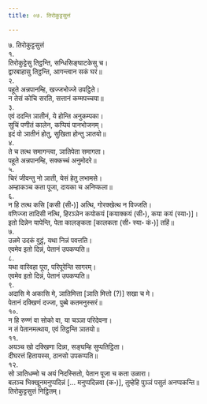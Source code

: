 ```yaml
---
title: ०७. तिरोकुट्टसुत्तं

---
```

७. तिरोकुट्टसुत्तं  
१.  
तिरोकुट्टेसु तिट्ठन्ति, सन्धिसिङ्घाटकेसु च।  
द्वारबाहासु तिट्ठन्ति, आगन्त्वान सकं घरं॥  
२.  
पहूते अन्नपानम्हि, खज्जभोज्जे उपट्ठिते।  
न तेसं कोचि सरति, सत्तानं कम्मपच्चया॥  
३.  
एवं ददन्ति ञातीनं, ये होन्ति अनुकम्पका।  
सुचिं पणीतं कालेन, कप्पियं पानभोजनम्।  
इदं वो ञातीनं होतु, सुखिता होन्तु ञातयो॥  
४.  
ते च तत्थ समागन्त्वा, ञातिपेता समागता।  
पहूते अन्नपानम्हि, सक्कच्चं अनुमोदरे॥  
५.  
चिरं जीवन्तु नो ञाती, येसं हेतु लभामसे।  
अम्हाकञ्च कता पूजा, दायका च अनिप्फला॥  
६.  
न हि तत्थ कसि [कसी (सी॰)] अत्थि, गोरक्खेत्थ न विज्जति।  
वणिज्जा तादिसी नत्थि, हिरञ्ञेन कयोकयं [कयाक्कयं (सी॰), कया कयं (स्या॰)]।  
इतो दिन्नेन यापेन्ति, पेता कालङ्कता [कालकता (सी॰ स्या॰ कं॰)] तहिं॥  
७.  
उन्नमे उदकं वुट्ठं, यथा निन्नं पवत्तति।  
एवमेव इतो दिन्नं, पेतानं उपकप्पति॥  
८.  
यथा वारिवहा पूरा, परिपूरेन्ति सागरम्।  
एवमेव इतो दिन्नं, पेतानं उपकप्पति॥  
९.  
अदासि मे अकासि मे, ञातिमित्ता [ञाति मित्तो (?)] सखा च मे।  
पेतानं दक्खिणं दज्जा, पुब्बे कतमनुस्सरं॥  
१०.  
न हि रुण्णं वा सोको वा, या चञ्ञा परिदेवना।  
न तं पेतानमत्थाय, एवं तिट्ठन्ति ञातयो॥  
११.  
अयञ्च खो दक्खिणा दिन्ना, सङ्घम्हि सुप्पतिट्ठिता।  
दीघरत्तं हितायस्स, ठानसो उपकप्पति॥  
१२.  
सो ञातिधम्मो च अयं निदस्सितो, पेतान पूजा च कता उळारा।  
बलञ्च भिक्खूनमनुप्पदिन्नं [… मनुप्पदिन्नवा (क॰)], तुम्हेहि पुञ्ञं पसुतं अनप्पकन्ति॥  
तिरोकुट्टसुत्तं निट्ठितम्।  